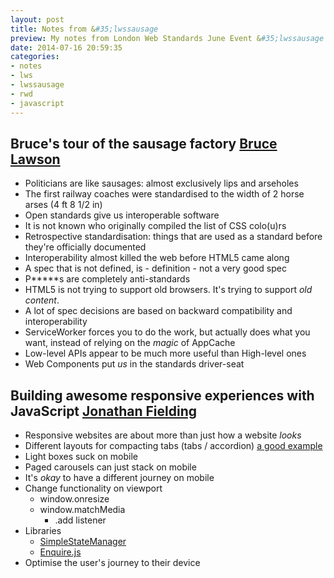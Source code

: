```yaml
---
layout: post
title: Notes from &#35;lwssausage
preview: My notes from London Web Standards June Event &#35;lwssausage - Bruce's tour of the sausage factory by Bruce Lawson, and Building awesome responsive experiences with JavaScript by Jonathan Fielding.
date: 2014-07-16 20:59:35
categories:
- notes
- lws
- lwssausage
- rwd
- javascript
---
```


## Bruce's tour of the sausage factory [Bruce Lawson](https://twitter.com/brucel)

- Politicians are like sausages: almost exclusively lips and arseholes
- The first railway coaches were standardised to the width of 2 horse arses (4 ft 8 1/2 in)
- Open standards give us interoperable software
- It is not known who originally compiled the list of CSS colo(u)rs
- Retrospective standardisation: things that are used as a standard before they're officially documented
- Interoperability almost killed the web before HTML5 came along
- A spec that is not defined, is - definition - not a very good spec
- P*****s are completely anti-standards
- HTML5 is not trying to support old browsers. It's trying to support *old content*.
- A lot of spec decisions are based on backward compatibility and interoperability
- ServiceWorker forces you to do the work, but actually does what you want, instead of relying on the *magic* of AppCache
- Low-level APIs appear to be much more useful than High-level ones
- Web Components put *us* in the standards driver-seat

## Building awesome responsive experiences with JavaScript [Jonathan Fielding](https://twitter.com/jonthanfielding)

- Responsive websites are about more than just how a website *looks*
- Different layouts for compacting tabs (tabs / accordion) [a good example](http://codepen.io/mpiotrowicz/pen/gocmu)
- Light boxes suck on mobile
- Paged carousels can just stack on mobile
- It's *okay* to have a different journey on mobile
- Change functionality on viewport
	- window.onresize
	- window.matchMedia
		- .add listener
- Libraries
	- [SimpleStateManager](http://www.simplestatemanager.com/)
	- [Enquire.js](http://wicky.nillia.ms/enquire.js/)
- Optimise the user's journey to their device

